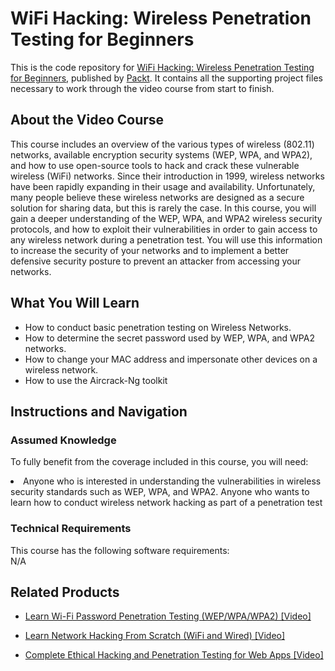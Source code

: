 


# WiFi Hacking: Wireless Penetration Testing for Beginners				
This is the code repository for [WiFi Hacking: Wireless Penetration Testing for Beginners](https://www.packtpub.com/application-development/wifi-hacking-wireless-penetration-testing-beginners-video), published by [Packt](https://www.packtpub.com/?utm_source=github). It contains all the supporting project files necessary to work through the video course from start to finish.
## About the Video Course
This course includes an overview of the various types of wireless (802.11) networks, available encryption security systems (WEP, WPA, and WPA2), and how to use open-source tools to hack and crack these vulnerable wireless (WiFi) networks. Since their introduction in 1999, wireless networks have been rapidly expanding in their usage and availability. Unfortunately, many people believe these wireless networks are designed as a secure solution for sharing data, but this is rarely the case. In this course, you will gain a deeper understanding of the WEP, WPA, and WPA2 wireless security protocols, and how to exploit their vulnerabilities in order to gain access to any wireless network during a penetration test. You will use this information to increase the security of your networks and to implement a better defensive security posture to prevent an attacker from accessing your networks.
<H2>What You Will Learn</H2>
<DIV class=book-info-will-learn-text>
<UL>
<LI>How to conduct basic penetration testing on Wireless Networks. </LI>
<LI>How to determine the secret password used by WEP, WPA, and WPA2 networks. </LI>
<LI>How to change your MAC address and impersonate other devices on a wireless network.</LI>
<LI>How to use the Aircrack-Ng toolkit</LI>
</UL></DIV>

## Instructions and Navigation
### Assumed Knowledge
To fully benefit from the coverage included in this course, you will need:<br/>
<DIV class=book-info-will-learn-text>
<LI> Anyone who is interested in understanding the vulnerabilities in wireless security standards such as WEP, WPA, and WPA2. Anyone who wants to learn how to conduct wireless network hacking as part of a penetration test	</LI> 
<DIV>

### Technical Requirements
This course has the following software requirements:<br/>
N/A

## Related Products
* [Learn Wi-Fi Password Penetration Testing (WEP/WPA/WPA2) [Video]](https://www.packtpub.com/application-development/learn-wi-fi-password-penetration-testing-wepwpawpa2-video)

* [Learn Network Hacking From Scratch (WiFi and Wired) [Video]](https://www.packtpub.com/application-development/learn-network-hacking-scratch-wifi-and-wired-video)

* [Complete Ethical Hacking and Penetration Testing for Web Apps  [Video]](https://www.packtpub.com/networking-and-servers/complete-ethical-hacking-and-penetration-testing-web-apps-video)